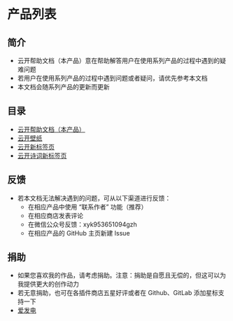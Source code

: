 # 产品列表

## 简介
* 云开帮助文档（本产品）意在帮助解答用户在使用系列产品的过程中遇到的疑难问题
* 若用户在使用系列产品的过程中遇到问题或者疑问，请优先参考本文档
* 本文档会随系列产品的更新而更新

## 目录
* [云开帮助文档（本产品）](SkyDocuments.md "前往云开帮助文档")
* [云开壁纸](SkyWallpaper.md "前往云开壁纸")
* [云开新标签页](SkyNewTab.md "前往 云开新标签页")
* [云开诗词新标签页](SkyNewTabPoem.md "前往云开诗词新标签页")

## 反馈
* 若本文档无法解决遇到的问题，可从以下渠道进行反馈：
  * 在相应产品中使用 “联系作者” 功能（推荐）
  * 在相应商店发表评论
  * 在微信公众号反馈：xyk953651094gzh
  * 在相应产品的 GitHub 主页新建 Issue

## 捐助
* 如果您喜欢我的作品，请考虑捐助。注意：捐助是自愿且无偿的，但这可以为我提供更大的创作动力
* 若无意捐助，也可在各插件商店五星好评或者在 Github、GitLab 添加星标支持一下
* [爱发电](https://afdian.net/a/xyk953651094 "跳转至爱发电")
